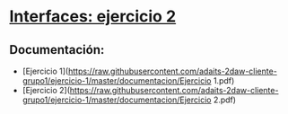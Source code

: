 # [Interfaces: ejercicio 2](https://adaits-2daw-interfaces-grupo3.github.io/ejercicio-2/src/index.html)

## Documentación:

* [Ejercicio 1](https://raw.githubusercontent.com/adaits-2daw-cliente-grupo1/ejercicio-1/master/documentacion/Ejercicio 1.pdf)
* [Ejercicio 2](https://raw.githubusercontent.com/adaits-2daw-cliente-grupo1/ejercicio-1/master/documentacion/Ejercicio 2.pdf)
